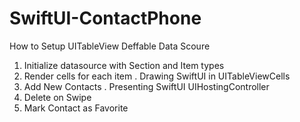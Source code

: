 # SwiftUI-ContactPhone

How to Setup UITableView Deffable Data Scoure
1. Initialize datasource with Section and Item types
2. Render cells for each item
     . Drawing SwiftUI in UITableViewCells
3. Add New Contacts
     . Presenting SwiftUI UIHostingController
4. Delete on Swipe
5. Mark Contact as Favorite
